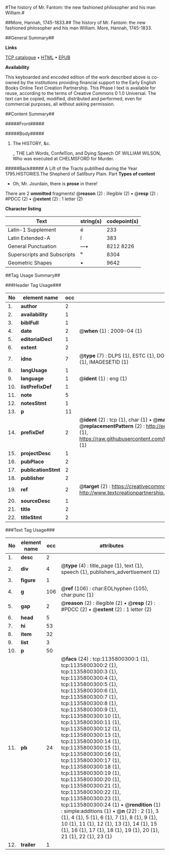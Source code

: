 #The history of Mr. Fantom: the new fashioned philosopher and his man William.#

##More, Hannah, 1745-1833.##
The history of Mr. Fantom: the new fashioned philosopher and his man William.
More, Hannah, 1745-1833.

##General Summary##

**Links**

[TCP catalogue](http://www.ota.ox.ac.uk/tcp/)  • 
[HTML](http://tei.it.ox.ac.uk/tcp/Texts-HTML/free/004/004804074.html)  • 
[EPUB](http://tei.it.ox.ac.uk/tcp/Texts-EPUB/free/004/004804074.epub)

**Availability**

This keyboarded and encoded edition of the
	       work described above is co-owned by the institutions
	       providing financial support to the Early English Books
	       Online Text Creation Partnership. This Phase I text is
	       available for reuse, according to the terms of Creative
	       Commons 0 1.0 Universal. The text can be copied,
	       modified, distributed and performed, even for
	       commercial purposes, all without asking permission.


##Content Summary##

#####Front#####

#####Body#####

1. The HISTORY, &c.

    _ THE Laſt Words, Confeſſion, and Dying Speech OF WILLIAM WILSON, Who was executed at CHELMSFORD for Murder.

#####Back#####
A Liſt of the Tracts publiſhed during the Year 1795.HISTORIES.The Shepherd of Saliſbury Plain. Part 
**Types of content**

  * Oh, Mr. Jourdain, there is **prose** in there!

There are 2 **ommitted** fragments! 
 @__reason__ (2) : illegible (2)  •  @__resp__ (2) : #PDCC (2)  •  @__extent__ (2) : 1 letter (2)

**Character listing**


|Text|string(s)|codepoint(s)|
|---|---|---|
|Latin-1 Supplement|é|233|
|Latin Extended-A|ſ|383|
|General Punctuation|—•|8212 8226|
|Superscripts             and Subscripts|⁰|8304|
|Geometric Shapes|▪|9642|

##Tag Usage Summary##

###Header Tag Usage###

|No|element name|occ|attributes|
|---|---|---|---|
|1.|__author__|2||
|2.|__availability__|1||
|3.|__biblFull__|1||
|4.|__date__|2| @__when__ (1) : 2009-04 (1)|
|5.|__editorialDecl__|1||
|6.|__extent__|2||
|7.|__idno__|7| @__type__ (7) : DLPS (1), ESTC (1), DOCNO (1), TCP (1), GALEDOCNO (1), CONTENTSET (1), IMAGESETID (1)|
|8.|__langUsage__|1||
|9.|__language__|1| @__ident__ (1) : eng (1)|
|10.|__listPrefixDef__|1||
|11.|__note__|5||
|12.|__notesStmt__|1||
|13.|__p__|11||
|14.|__prefixDef__|2| @__ident__ (2) : tcp (1), char (1)  •  @__matchPattern__ (2) : ([0-9\-]+):([0-9IVX]+) (1), (.+) (1)  •  @__replacementPattern__ (2) : http://eebo.chadwyck.com/downloadtiff?vid=$1&page=$2 (1), https://raw.githubusercontent.com/textcreationpartnership/Texts/master/tcpchars.xml#$1 (1)|
|15.|__projectDesc__|1||
|16.|__pubPlace__|2||
|17.|__publicationStmt__|2||
|18.|__publisher__|2||
|19.|__ref__|2| @__target__ (2) : https://creativecommons.org/publicdomain/zero/1.0/ (1), http://www.textcreationpartnership.org/docs/. (1)|
|20.|__sourceDesc__|1||
|21.|__title__|2||
|22.|__titleStmt__|2||


###Text Tag Usage###

|No|element name|occ|attributes|
|---|---|---|---|
|1.|__desc__|2||
|2.|__div__|4| @__type__ (4) : title_page (1), text (1), speech (1), publishers_advertisement (1)|
|3.|__figure__|1||
|4.|__g__|106| @__ref__ (106) : char:EOLhyphen (105), char:punc (1)|
|5.|__gap__|2| @__reason__ (2) : illegible (2)  •  @__resp__ (2) : #PDCC (2)  •  @__extent__ (2) : 1 letter (2)|
|6.|__head__|5||
|7.|__hi__|53||
|8.|__item__|32||
|9.|__list__|3||
|10.|__p__|50||
|11.|__pb__|24| @__facs__ (24) : tcp:1135800300:1 (1), tcp:1135800300:2 (1), tcp:1135800300:3 (1), tcp:1135800300:4 (1), tcp:1135800300:5 (1), tcp:1135800300:6 (1), tcp:1135800300:7 (1), tcp:1135800300:8 (1), tcp:1135800300:9 (1), tcp:1135800300:10 (1), tcp:1135800300:11 (1), tcp:1135800300:12 (1), tcp:1135800300:13 (1), tcp:1135800300:14 (1), tcp:1135800300:15 (1), tcp:1135800300:16 (1), tcp:1135800300:17 (1), tcp:1135800300:18 (1), tcp:1135800300:19 (1), tcp:1135800300:20 (1), tcp:1135800300:21 (1), tcp:1135800300:22 (1), tcp:1135800300:23 (1), tcp:1135800300:24 (1)  •  @__rendition__ (1) : simple:additions (1)  •  @__n__ (22) : 2 (1), 3 (1), 4 (1), 5 (1), 6 (1), 7 (1), 8 (1), 9 (1), 10 (1), 11 (1), 12 (1), 13 (1), 14 (1), 15 (1), 16 (1), 17 (1), 18 (1), 19 (1), 20 (1), 21 (1), 22 (1), 23 (1)|
|12.|__trailer__|1||
